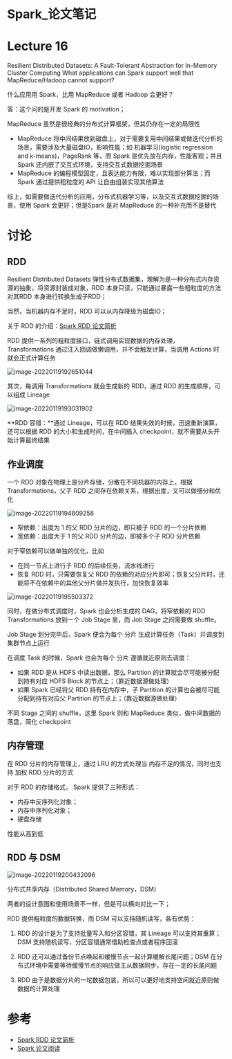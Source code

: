 # Spark_论文笔记

# Lecture 16

Resilient Distributed Datasets: A Fault-Tolerant Abstraction for In-Memory Cluster Computing What applications can Spark support well that MapReduce/Hadoop cannot support?

什么应用用 Spark，比用 MapReduce 或者 Hadoop 会更好？

答：这个问的是开发 Spark 的 motivation；

MapReduce 虽然是很经典的分布式计算框架，但其仍存在一定的局限性

- MapReduce 将中间结果放到磁盘上，对于需要复用中间结果或做迭代分析的场景，需要涉及大量磁盘IO，影响性能；如 机器学习(logistic regression and k-means)，PageRank 等，而 Spark 是优先放在内存，性能客观；并且 Spark 还内嵌了交互式环境，支持交互式数据挖掘场景
- MapReduce 的编程模型固定，且表达能力有限，难以实现部分算法；而 Spark 通过提供粗粒度的 API 让自由组装实现其他算法

综上，如需要做迭代分析的应用，分布式机器学习等，以及交互式数据挖掘的场景，使用 Spark 会更好；但是Spark 是对 MapReduce 的一种补充而不是替代

# 讨论

## RDD

Resilient Distributed Datasets 弹性分布式数据集，理解为是一种分布式内存资源的抽象，将资源封装成对象，RDD 本身只读，只能通过暴露一些粗粒度的方法对其RDD 本身进行转换生成子RDD；

当然，当机器内存不足时，RDD 可以从内存降级为磁盘IO；

关于 RDD 的介绍：[Spark RDD 论文简析](https://zhuanlan.zhihu.com/p/36288538)

RDD 提供一系列的粗粒度接口，链式调用实现数据的内存处理，Transformations 通过注入回调做懒调用，并不会触发计算，当调用 Actions 时就会正式计算任务

![image-20220119192651044](./img/image-20220119192651044.png)

其次，每调用 Transformations 就会生成新的 RDD，通过 RDD 的生成顺序，可以组成 Lineage

![image-20220119193031902](./img/image-20220119193031902.png)

**RDD 容错：**通过 Lineage，可以在 RDD 结果失效的时候，迅速重新演算，还可以根据 RDD 的大小和生成时间，在中间插入 checkpoint，就不需要从头开始计算最终结果

## 作业调度

一个 RDD 对象在物理上是分片存储，分散在不同机器的内存上，根据 Transformations，父子 RDD 之间存在依赖关系，根据出度，又可以做细分和优化

![image-20220119194809258](./img/image-20220119194809258.png)

- 窄依赖：出度为 1 的父 RDD 分片的边，即只被子 RDD 的一个分片依赖
- 宽依赖：出度大于 1 的父 RDD 分片的边，即被多个子 RDD 分片依赖

对于窄依赖可以做单独的优化，比如

- 在同一节点上进行子 RDD 的后续任务，流水线进行
- 恢复 RDD 时，只需要恢复父 RDD 的依赖的对应分片即可；恢复父分片时，还能将不在依赖中的其他父分片做并发执行，加快恢复效率



![image-20220119195503372](./img/image-20220119195503372.png)

同时，在做分布式调度时，Spark 也会分析生成的 DAG，将窄依赖的 RDD Transformations 放到一个 Job Stage 里，而 Job Stage 之间需要做 shuffle。

Job Stage 划分完毕后，Spark 便会为每个 分片 生成计算任务（Task）并调度到集群节点上运行

在调度 Task 的时候，Spark 也会为每个 分片 遵循就近原则去调度：

- 如果 RDD 是从 HDFS 中读出数据，那么 Partition 的计算就会尽可能被分配到持有对应 HDFS Block 的节点上；（靠近数据源做处理）
- 如果 Spark 已经将父 RDD 持有在内存中，子 Partition 的计算也会被尽可能分配到持有对应父 Partition 的节点上；（靠近数据源做处理）

不同 Stage 之间的 shuffle，这里 Spark 则和 MapReduce 类似，做中间数据的落盘，简化 checkpoint

## 内存管理

在 RDD 分片的内存管理上，通过 LRU 的方式处理当 内存不足的情况，同时也支持 加权 RDD 分片的方式

对于 RDD 的存储格式， Spark 提供了三种形式：

- 内存中反序列化对象；
- 内存中序列化对象；
- 硬盘存储

性能从高到低

## RDD 与 DSM

![image-20220119200432096](./img/image-20220119200432096.png)

分布式共享内存（Distributed Shared Memory，DSM）

两者的设计意图和使用场景不一样，但是可以横向对比一下；

RDD 提供粗粒度的数据转换，而 DSM 可以支持随机读写，各有优势：

1. RDD 的设计是为了支持批量写入和分区容错，其 Lineage 可以支持其重算；DSM 支持随机读写，分区容错通常借助检查点或者程序回滚

2. RDD 还可以通过备份节点唤起和缓慢节点一起计算缓解长尾问题；DSM 在分布式环境中需要等待缓慢节点的响应做主从数据同步，存在一定的长尾问题
2. RDD 由于是数据分片的一坨数据包装，所以可以更好地支持空间就近原则做数据的计算处理

# 参考

- [Spark RDD 论文简析](https://zhuanlan.zhihu.com/p/36288538)
- [Spark 论文阅读](https://tanxinyu.work/spark-thesis/)